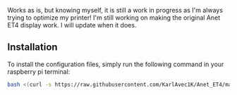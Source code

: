 Works as is, but knowing myself, it is still a work in progress as I'm always trying to optimize my printer!
I'm still working on making the original Anet ET4 display work. I will update when it does.

## Installation

To install the configuration files, simply run the following command in your raspberry pi terminal:

```bash
bash <(curl -s https://raw.githubusercontent.com/KarlAvec1K/Anet_ET4/main/install.sh)

